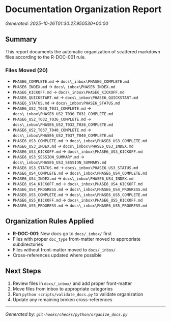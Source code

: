 # Documentation Organization Report

*Generated: 2025-10-26T01:30:27.950530+00:00*

## Summary

This report documents the automatic organization of scattered markdown files
according to the R-DOC-001 rule.

### Files Moved (20)

- `PHASE6_COMPLETE.md` → `docs\_inbox\PHASE6_COMPLETE.md`
- `PHASE6_INDEX.md` → `docs\_inbox\PHASE6_INDEX.md`
- `PHASE6_KICKOFF.md` → `docs\_inbox\PHASE6_KICKOFF.md`
- `PHASE6_QUICKSTART.md` → `docs\_inbox\PHASE6_QUICKSTART.md`
- `PHASE6_STATUS.md` → `docs\_inbox\PHASE6_STATUS.md`
- `PHASE6_US2_T030_T031_COMPLETE.md` → `docs\_inbox\PHASE6_US2_T030_T031_COMPLETE.md`
- `PHASE6_US2_T032_T036_COMPLETE.md` → `docs\_inbox\PHASE6_US2_T032_T036_COMPLETE.md`
- `PHASE6_US2_T037_T040_COMPLETE.md` → `docs\_inbox\PHASE6_US2_T037_T040_COMPLETE.md`
- `PHASE6_US3_COMPLETE.md` → `docs\_inbox\PHASE6_US3_COMPLETE.md`
- `PHASE6_US3_INDEX.md` → `docs\_inbox\PHASE6_US3_INDEX.md`
- `PHASE6_US3_KICKOFF.md` → `docs\_inbox\PHASE6_US3_KICKOFF.md`
- `PHASE6_US3_SESSION_SUMMARY.md` → `docs\_inbox\PHASE6_US3_SESSION_SUMMARY.md`
- `PHASE6_US3_STATUS.md` → `docs\_inbox\PHASE6_US3_STATUS.md`
- `PHASE6_US4_COMPLETE.md` → `docs\_inbox\PHASE6_US4_COMPLETE.md`
- `PHASE6_US4_INDEX.md` → `docs\_inbox\PHASE6_US4_INDEX.md`
- `PHASE6_US4_KICKOFF.md` → `docs\_inbox\PHASE6_US4_KICKOFF.md`
- `PHASE6_US4_PROGRESS.md` → `docs\_inbox\PHASE6_US4_PROGRESS.md`
- `PHASE6_US5_COMPLETE.md` → `docs\_inbox\PHASE6_US5_COMPLETE.md`
- `PHASE6_US5_KICKOFF.md` → `docs\_inbox\PHASE6_US5_KICKOFF.md`
- `PHASE6_US5_PROGRESS.md` → `docs\_inbox\PHASE6_US5_PROGRESS.md`

## Organization Rules Applied

- **R-DOC-001**: New docs go to `docs/_inbox/` first
- Files with proper `doc_type` front-matter moved to appropriate subdirectories
- Files without front-matter moved to `docs/_inbox/`
- Cross-references updated where possible

## Next Steps

1. Review files in `docs/_inbox/` and add proper front-matter
2. Move files from inbox to appropriate categories
3. Run `python scripts/validate_docs.py` to validate organization
4. Update any remaining broken cross-references

---

*Generated by: `git-hooks/checks/python/organize_docs.py`*
